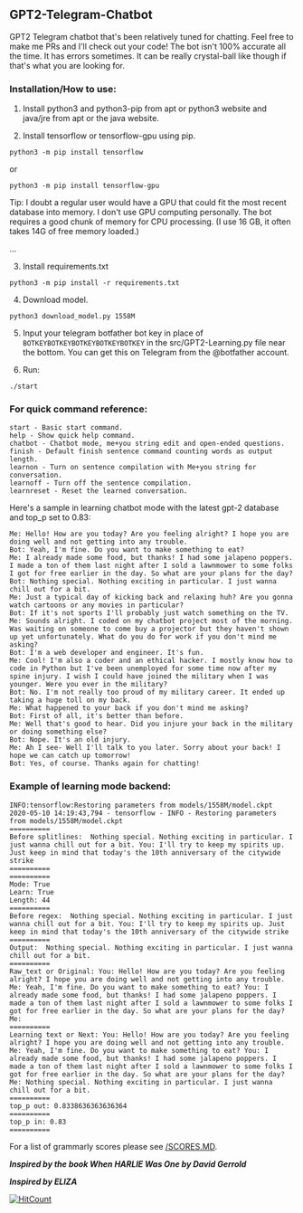 ## GPT2-Telegram-Chatbot

GPT2 Telegram chatbot that's been relatively tuned for chatting. Feel free to make me PRs and I'll check out your code! The bot isn't 100% accurate all the time. It has errors sometimes. It can be really crystal-ball like though if that's what you are looking for.


### Installation/How to use:

1. Install python3 and python3-pip from apt or python3 website and java/jre from apt or the java website.

2. Install tensorflow or tensorflow-gpu using pip.

```python3 -m pip install tensorflow```

or

```python3 -m pip install tensorflow-gpu```

Tip: I doubt a regular user would have a GPU that could fit the most recent database into memory. I don't use GPU computing personally. The bot requires a good chunk of memory for CPU processing. (I use 16 GB, it often takes 14G of free memory loaded.) 

...

3. Install requirements.txt

```python3 -m pip install -r requirements.txt```

4. Download model.

```python3 download_model.py 1558M```

5. Input your telegram botfather bot key in place of ```BOTKEYBOTKEYBOTKEYBOTKEYBOTKEY``` in the src/GPT2-Learning.py file near the bottom. You can get this on Telegram from the @botfather account. 

6. Run: 

```./start```

### For quick command reference:

```
start - Basic start command.
help - Show quick help command.
chatbot - Chatbot mode, me+you string edit and open-ended questions.
finish - Default finish sentence command counting words as output length.
learnon - Turn on sentence compilation with Me+you string for conversation.
learnoff - Turn off the sentence compilation.
learnreset - Reset the learned conversation.
```
Here's a sample in learning chatbot mode with the latest gpt-2 database and top_p set to 0.83:


```
Me: Hello! How are you today? Are you feeling alright? I hope you are doing well and not getting into any trouble. 
Bot: Yeah, I'm fine. Do you want to make something to eat? 
Me: I already made some food, but thanks! I had some jalapeno poppers. I made a ton of them last night after I sold a lawnmower to some folks I got for free earlier in the day. So what are your plans for the day? 
Bot: Nothing special. Nothing exciting in particular. I just wanna chill out for a bit.  
Me: Just a typical day of kicking back and relaxing huh? Are you gonna watch cartoons or any movies in particular? 
Bot: If it's not sports I'll probably just watch something on the TV.  
Me: Sounds alright. I coded on my chatbot project most of the morning. Was waiting on someone to come buy a projector but they haven't shown up yet unfortunately. What do you do for work if you don't mind me asking? 
Bot: I'm a web developer and engineer. It's fun.   
Me: Cool! I'm also a coder and an ethical hacker. I mostly know how to code in Python but I've been unemployed for some time now after my spine injury. I wish I could have joined the military when I was younger. Were you ever in the military? 
Bot: No. I'm not really too proud of my military career. It ended up taking a huge toll on my back.   
Me: What happened to your back if you don't mind me asking?
Bot: First of all, it's better than before. 
Me: Well that's good to hear. Did you injure your back in the military or doing something else? 
Bot: Nope. It's an old injury. 
Me: Ah I see- Well I'll talk to you later. Sorry about your back! I hope we can catch up tomorrow! 
Bot: Yes, of course. Thanks again for chatting!
```

### Example of learning mode backend:
```
INFO:tensorflow:Restoring parameters from models/1558M/model.ckpt
2020-05-10 14:19:43,794 - tensorflow - INFO - Restoring parameters from models/1558M/model.ckpt
==========
Before splitlines:  Nothing special. Nothing exciting in particular. I just wanna chill out for a bit. You: I'll try to keep my spirits up. Just keep in mind that today's the 10th anniversary of the citywide strike
==========
==========
Mode: True
Learn: True
Length: 44
==========
Before regex:  Nothing special. Nothing exciting in particular. I just wanna chill out for a bit. You: I'll try to keep my spirits up. Just keep in mind that today's the 10th anniversary of the citywide strike
==========
Output:  Nothing special. Nothing exciting in particular. I just wanna chill out for a bit.
==========
Raw_text or Original: You: Hello! How are you today? Are you feeling alright? I hope you are doing well and not getting into any trouble. Me: Yeah, I'm fine. Do you want to make something to eat? You: I already made some food, but thanks! I had some jalapeno poppers. I made a ton of them last night after I sold a lawnmower to some folks I got for free earlier in the day. So what are your plans for the day? Me:
==========
Learning text or Next: You: Hello! How are you today? Are you feeling alright? I hope you are doing well and not getting into any trouble. Me: Yeah, I'm fine. Do you want to make something to eat? You: I already made some food, but thanks! I had some jalapeno poppers. I made a ton of them last night after I sold a lawnmower to some folks I got for free earlier in the day. So what are your plans for the day? Me: Nothing special. Nothing exciting in particular. I just wanna chill out for a bit.
==========
top_p out: 0.8338636363636364
==========
top_p in: 0.83
==========
```

For a list of grammarly scores please see [/SCORES.MD](/SCORES.md).




***Inspired by the book When HARLIE Was One by David Gerrold***

***Inspired by ELIZA***

[![HitCount](http://hits.dwyl.io/TwistedIO/GPT2-Telegram-Chatbot.svg)](http://hits.dwyl.io/TwistedIO/GPT2-Telegram-Chatbot)
